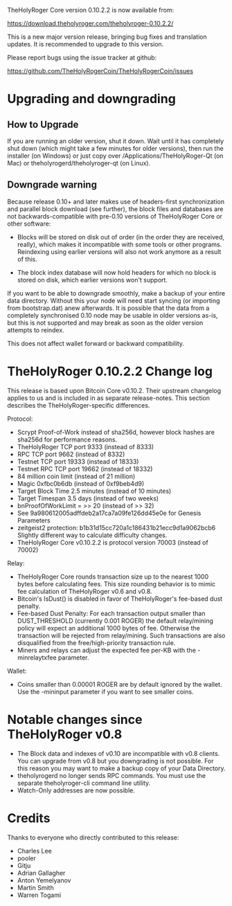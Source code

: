 TheHolyRoger Core version 0.10.2.2 is now available from:

  <https://download.theholyroger.com/theholyroger-0.10.2.2/>

This is a new major version release, bringing bug fixes and translation 
updates. It is recommended to upgrade to this version.

Please report bugs using the issue tracker at github:

  <https://github.com/TheHolyRogerCoin/TheHolyRogerCoin/issues>

Upgrading and downgrading
=========================

How to Upgrade
--------------

If you are running an older version, shut it down. Wait until it has completely
shut down (which might take a few minutes for older versions), then run the
installer (on Windows) or just copy over /Applications/TheHolyRoger-Qt (on Mac) or
theholyrogerd/theholyroger-qt (on Linux).

Downgrade warning
------------------

Because release 0.10+ and later makes use of headers-first synchronization and
parallel block download (see further), the block files and databases are not
backwards-compatible with pre-0.10 versions of TheHolyRoger Core or other software:

* Blocks will be stored on disk out of order (in the order they are
received, really), which makes it incompatible with some tools or
other programs. Reindexing using earlier versions will also not work
anymore as a result of this.

* The block index database will now hold headers for which no block is
stored on disk, which earlier versions won't support.

If you want to be able to downgrade smoothly, make a backup of your entire data
directory. Without this your node will need start syncing (or importing from
bootstrap.dat) anew afterwards. It is possible that the data from a completely
synchronised 0.10 node may be usable in older versions as-is, but this is not
supported and may break as soon as the older version attempts to reindex.

This does not affect wallet forward or backward compatibility.


TheHolyRoger 0.10.2.2 Change log
============================
This release is based upon Bitcoin Core v0.10.2.  Their upstream changelog applies to us and
is included in as separate release-notes.  This section describes the TheHolyRoger-specific differences.

Protocol:
- Scrypt Proof-of-Work instead of sha256d, however block hashes are sha256d for performance reasons.
- TheHolyRoger TCP port 9333 (instead of 8333)
- RPC TCP port 9662 (instead of 8332)
- Testnet TCP port 19333 (instead of 18333)
- Testnet RPC TCP port 19662 (instead of 18332)
- 84 million coin limit  (instead of 21 million)
- Magic 0xfbc0b6db       (instead of 0xf9beb4d9)
- Target Block Time 2.5 minutes (instead of 10 minutes)
- Target Timespan 3.5 days      (instead of two weeks)
- bnProofOfWorkLimit = >> 20    (instead of >> 32)
- See 9a980612005adffdeb2a17ca7a09fe126dd45e0e for Genesis Parameters
- zeitgeist2 protection: b1b31d15cc720a1c186431b21ecc9d1a9062bcb6 Slightly different way to calculate difficulty changes.
- TheHolyRoger Core v0.10.2.2 is protocol version 70003 (instead of 70002)

Relay:
- TheHolyRoger Core rounds transaction size up to the nearest 1000 bytes before calculating fees.  This size rounding behavior is to mimic fee calculation of TheHolyRoger v0.6 and v0.8.
- Bitcoin's IsDust() is disabled in favor of TheHolyRoger's fee-based dust penalty.
- Fee-based Dust Penalty: For each transaction output smaller than DUST_THRESHOLD (currently 0.001 ROGER) the default relay/mining policy will expect an additional 1000 bytes of fee.  Otherwise the transaction will be rejected from relay/mining.  Such transactions are also disqualified from the free/high-priority transaction rule.
- Miners and relays can adjust the expected fee per-KB with the -minrelaytxfee parameter.

Wallet:
- Coins smaller than 0.00001 ROGER are by default ignored by the wallet.  Use the -mininput parameter if you want to see smaller coins.

Notable changes since TheHolyRoger v0.8
===================================

- The Block data and indexes of v0.10 are incompatible with v0.8 clients.  You can upgrade from v0.8 but you downgrading is not possible.  For this reason you may want to make a backup copy of your Data Directory.
- theholyrogerd no longer sends RPC commands.  You must use the separate theholyroger-cli command line utility.
- Watch-Only addresses are now possible.

Credits
=======

Thanks to everyone who directly contributed to this release:

- Charles Lee
- pooler
- Gitju
- Adrian Gallagher
- Anton Yemelyanov
- Martin Smith
- Warren Togami
